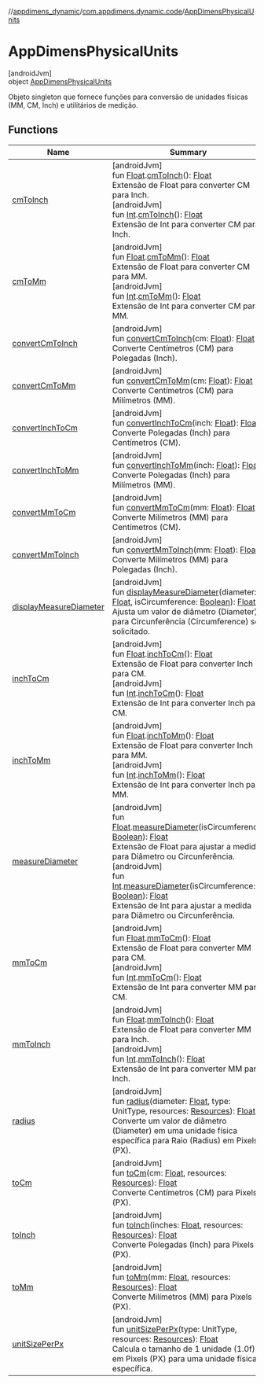 //[appdimens_dynamic](../../../index.md)/[com.appdimens.dynamic.code](../index.md)/[AppDimensPhysicalUnits](index.md)

# AppDimensPhysicalUnits

[androidJvm]\
object [AppDimensPhysicalUnits](index.md)

Objeto singleton que fornece funções para conversão de unidades físicas (MM, CM, Inch) e utilitários de medição.

## Functions

| Name | Summary |
|---|---|
| [cmToInch](cm-to-inch.md) | [androidJvm]<br>fun [Float](https://kotlinlang.org/api/core/kotlin-stdlib/kotlin/-float/index.html).[cmToInch](cm-to-inch.md)(): [Float](https://kotlinlang.org/api/core/kotlin-stdlib/kotlin/-float/index.html)<br>Extensão de Float para converter CM para Inch.<br>[androidJvm]<br>fun [Int](https://kotlinlang.org/api/core/kotlin-stdlib/kotlin/-int/index.html).[cmToInch](cm-to-inch.md)(): [Float](https://kotlinlang.org/api/core/kotlin-stdlib/kotlin/-float/index.html)<br>Extensão de Int para converter CM para Inch. |
| [cmToMm](cm-to-mm.md) | [androidJvm]<br>fun [Float](https://kotlinlang.org/api/core/kotlin-stdlib/kotlin/-float/index.html).[cmToMm](cm-to-mm.md)(): [Float](https://kotlinlang.org/api/core/kotlin-stdlib/kotlin/-float/index.html)<br>Extensão de Float para converter CM para MM.<br>[androidJvm]<br>fun [Int](https://kotlinlang.org/api/core/kotlin-stdlib/kotlin/-int/index.html).[cmToMm](cm-to-mm.md)(): [Float](https://kotlinlang.org/api/core/kotlin-stdlib/kotlin/-float/index.html)<br>Extensão de Int para converter CM para MM. |
| [convertCmToInch](convert-cm-to-inch.md) | [androidJvm]<br>fun [convertCmToInch](convert-cm-to-inch.md)(cm: [Float](https://kotlinlang.org/api/core/kotlin-stdlib/kotlin/-float/index.html)): [Float](https://kotlinlang.org/api/core/kotlin-stdlib/kotlin/-float/index.html)<br>Converte Centímetros (CM) para Polegadas (Inch). |
| [convertCmToMm](convert-cm-to-mm.md) | [androidJvm]<br>fun [convertCmToMm](convert-cm-to-mm.md)(cm: [Float](https://kotlinlang.org/api/core/kotlin-stdlib/kotlin/-float/index.html)): [Float](https://kotlinlang.org/api/core/kotlin-stdlib/kotlin/-float/index.html)<br>Converte Centímetros (CM) para Milímetros (MM). |
| [convertInchToCm](convert-inch-to-cm.md) | [androidJvm]<br>fun [convertInchToCm](convert-inch-to-cm.md)(inch: [Float](https://kotlinlang.org/api/core/kotlin-stdlib/kotlin/-float/index.html)): [Float](https://kotlinlang.org/api/core/kotlin-stdlib/kotlin/-float/index.html)<br>Converte Polegadas (Inch) para Centímetros (CM). |
| [convertInchToMm](convert-inch-to-mm.md) | [androidJvm]<br>fun [convertInchToMm](convert-inch-to-mm.md)(inch: [Float](https://kotlinlang.org/api/core/kotlin-stdlib/kotlin/-float/index.html)): [Float](https://kotlinlang.org/api/core/kotlin-stdlib/kotlin/-float/index.html)<br>Converte Polegadas (Inch) para Milímetros (MM). |
| [convertMmToCm](convert-mm-to-cm.md) | [androidJvm]<br>fun [convertMmToCm](convert-mm-to-cm.md)(mm: [Float](https://kotlinlang.org/api/core/kotlin-stdlib/kotlin/-float/index.html)): [Float](https://kotlinlang.org/api/core/kotlin-stdlib/kotlin/-float/index.html)<br>Converte Milímetros (MM) para Centímetros (CM). |
| [convertMmToInch](convert-mm-to-inch.md) | [androidJvm]<br>fun [convertMmToInch](convert-mm-to-inch.md)(mm: [Float](https://kotlinlang.org/api/core/kotlin-stdlib/kotlin/-float/index.html)): [Float](https://kotlinlang.org/api/core/kotlin-stdlib/kotlin/-float/index.html)<br>Converte Milímetros (MM) para Polegadas (Inch). |
| [displayMeasureDiameter](display-measure-diameter.md) | [androidJvm]<br>fun [displayMeasureDiameter](display-measure-diameter.md)(diameter: [Float](https://kotlinlang.org/api/core/kotlin-stdlib/kotlin/-float/index.html), isCircumference: [Boolean](https://kotlinlang.org/api/core/kotlin-stdlib/kotlin/-boolean/index.html)): [Float](https://kotlinlang.org/api/core/kotlin-stdlib/kotlin/-float/index.html)<br>Ajusta um valor de diâmetro (Diameter) para Circunferência (Circumference) se solicitado. |
| [inchToCm](inch-to-cm.md) | [androidJvm]<br>fun [Float](https://kotlinlang.org/api/core/kotlin-stdlib/kotlin/-float/index.html).[inchToCm](inch-to-cm.md)(): [Float](https://kotlinlang.org/api/core/kotlin-stdlib/kotlin/-float/index.html)<br>Extensão de Float para converter Inch para CM.<br>[androidJvm]<br>fun [Int](https://kotlinlang.org/api/core/kotlin-stdlib/kotlin/-int/index.html).[inchToCm](inch-to-cm.md)(): [Float](https://kotlinlang.org/api/core/kotlin-stdlib/kotlin/-float/index.html)<br>Extensão de Int para converter Inch para CM. |
| [inchToMm](inch-to-mm.md) | [androidJvm]<br>fun [Float](https://kotlinlang.org/api/core/kotlin-stdlib/kotlin/-float/index.html).[inchToMm](inch-to-mm.md)(): [Float](https://kotlinlang.org/api/core/kotlin-stdlib/kotlin/-float/index.html)<br>Extensão de Float para converter Inch para MM.<br>[androidJvm]<br>fun [Int](https://kotlinlang.org/api/core/kotlin-stdlib/kotlin/-int/index.html).[inchToMm](inch-to-mm.md)(): [Float](https://kotlinlang.org/api/core/kotlin-stdlib/kotlin/-float/index.html)<br>Extensão de Int para converter Inch para MM. |
| [measureDiameter](measure-diameter.md) | [androidJvm]<br>fun [Float](https://kotlinlang.org/api/core/kotlin-stdlib/kotlin/-float/index.html).[measureDiameter](measure-diameter.md)(isCircumference: [Boolean](https://kotlinlang.org/api/core/kotlin-stdlib/kotlin/-boolean/index.html)): [Float](https://kotlinlang.org/api/core/kotlin-stdlib/kotlin/-float/index.html)<br>Extensão de Float para ajustar a medida para Diâmetro ou Circunferência.<br>[androidJvm]<br>fun [Int](https://kotlinlang.org/api/core/kotlin-stdlib/kotlin/-int/index.html).[measureDiameter](measure-diameter.md)(isCircumference: [Boolean](https://kotlinlang.org/api/core/kotlin-stdlib/kotlin/-boolean/index.html)): [Float](https://kotlinlang.org/api/core/kotlin-stdlib/kotlin/-float/index.html)<br>Extensão de Int para ajustar a medida para Diâmetro ou Circunferência. |
| [mmToCm](mm-to-cm.md) | [androidJvm]<br>fun [Float](https://kotlinlang.org/api/core/kotlin-stdlib/kotlin/-float/index.html).[mmToCm](mm-to-cm.md)(): [Float](https://kotlinlang.org/api/core/kotlin-stdlib/kotlin/-float/index.html)<br>Extensão de Float para converter MM para CM.<br>[androidJvm]<br>fun [Int](https://kotlinlang.org/api/core/kotlin-stdlib/kotlin/-int/index.html).[mmToCm](mm-to-cm.md)(): [Float](https://kotlinlang.org/api/core/kotlin-stdlib/kotlin/-float/index.html)<br>Extensão de Int para converter MM para CM. |
| [mmToInch](mm-to-inch.md) | [androidJvm]<br>fun [Float](https://kotlinlang.org/api/core/kotlin-stdlib/kotlin/-float/index.html).[mmToInch](mm-to-inch.md)(): [Float](https://kotlinlang.org/api/core/kotlin-stdlib/kotlin/-float/index.html)<br>Extensão de Float para converter MM para Inch.<br>[androidJvm]<br>fun [Int](https://kotlinlang.org/api/core/kotlin-stdlib/kotlin/-int/index.html).[mmToInch](mm-to-inch.md)(): [Float](https://kotlinlang.org/api/core/kotlin-stdlib/kotlin/-float/index.html)<br>Extensão de Int para converter MM para Inch. |
| [radius](radius.md) | [androidJvm]<br>fun [radius](radius.md)(diameter: [Float](https://kotlinlang.org/api/core/kotlin-stdlib/kotlin/-float/index.html), type: UnitType, resources: [Resources](https://developer.android.com/reference/kotlin/android/content/res/Resources.html)): [Float](https://kotlinlang.org/api/core/kotlin-stdlib/kotlin/-float/index.html)<br>Converte um valor de diâmetro (Diameter) em uma unidade física específica para Raio (Radius) em Pixels (PX). |
| [toCm](to-cm.md) | [androidJvm]<br>fun [toCm](to-cm.md)(cm: [Float](https://kotlinlang.org/api/core/kotlin-stdlib/kotlin/-float/index.html), resources: [Resources](https://developer.android.com/reference/kotlin/android/content/res/Resources.html)): [Float](https://kotlinlang.org/api/core/kotlin-stdlib/kotlin/-float/index.html)<br>Converte Centímetros (CM) para Pixels (PX). |
| [toInch](to-inch.md) | [androidJvm]<br>fun [toInch](to-inch.md)(inches: [Float](https://kotlinlang.org/api/core/kotlin-stdlib/kotlin/-float/index.html), resources: [Resources](https://developer.android.com/reference/kotlin/android/content/res/Resources.html)): [Float](https://kotlinlang.org/api/core/kotlin-stdlib/kotlin/-float/index.html)<br>Converte Polegadas (Inch) para Pixels (PX). |
| [toMm](to-mm.md) | [androidJvm]<br>fun [toMm](to-mm.md)(mm: [Float](https://kotlinlang.org/api/core/kotlin-stdlib/kotlin/-float/index.html), resources: [Resources](https://developer.android.com/reference/kotlin/android/content/res/Resources.html)): [Float](https://kotlinlang.org/api/core/kotlin-stdlib/kotlin/-float/index.html)<br>Converte Milímetros (MM) para Pixels (PX). |
| [unitSizePerPx](unit-size-per-px.md) | [androidJvm]<br>fun [unitSizePerPx](unit-size-per-px.md)(type: UnitType, resources: [Resources](https://developer.android.com/reference/kotlin/android/content/res/Resources.html)): [Float](https://kotlinlang.org/api/core/kotlin-stdlib/kotlin/-float/index.html)<br>Calcula o tamanho de 1 unidade (1.0f) em Pixels (PX) para uma unidade física específica. |
